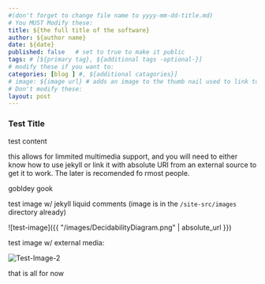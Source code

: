 ```yaml
---
#(don't forget to change file name to yyyy-mm-dd-title.md)
# You MUST Modify these:
title: ${the full title of the software}
author: ${author name}
date: ${date}
published: false   # set to true to make it public
tags: # [${primary tag}, ${additional tags -optional-}]
# modify these if you want to:
categories: [blog ] #, ${additional catagories}]
# image: ${image url} # adds an image to the thumb nail used to link to this post. 
# Don't modify these:
layout: post
---
```


### Test Title

test content

this allows for limmited multimedia support, and you will need to either know how to use jekyll or link it with absolute URI from an external source to get it to work.
The later is recomended fo rmost people. 

gobldey gook

test image w/ jekyll liquid comments (image is in the `/site-src/images` directory already)

![test-image]({{ "/images/DecidabilityDiagram.png" | absolute_url }})


test image w/ external media:

![Test-Image-2](https://encrypted-tbn0.gstatic.com/images?q=tbn:ANd9GcSXqq3j05ykEU69GBIwyuuuiFhePdmiIIk3zMJ6gfim7Sv3yaJ0v86GjGf4_W9P-BqgHjA&usqp=CAU)


that is all for now

